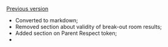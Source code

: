 [Previous version](OP_Fractal_Intent_V2.pdf)

* Converted to markdown;
* Removed section about validity of break-out room results;
* Added section on Parent Respect token;
* 